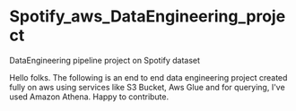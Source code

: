 # Spotify_aws_DataEngineering_project
DataEngineering pipeline project on Spotify dataset

Hello folks.
The following is an end to end data engineering project created fully on aws using services like S3 Bucket, Aws Glue and for querying, I've used Amazon Athena.
Happy to contribute.         
